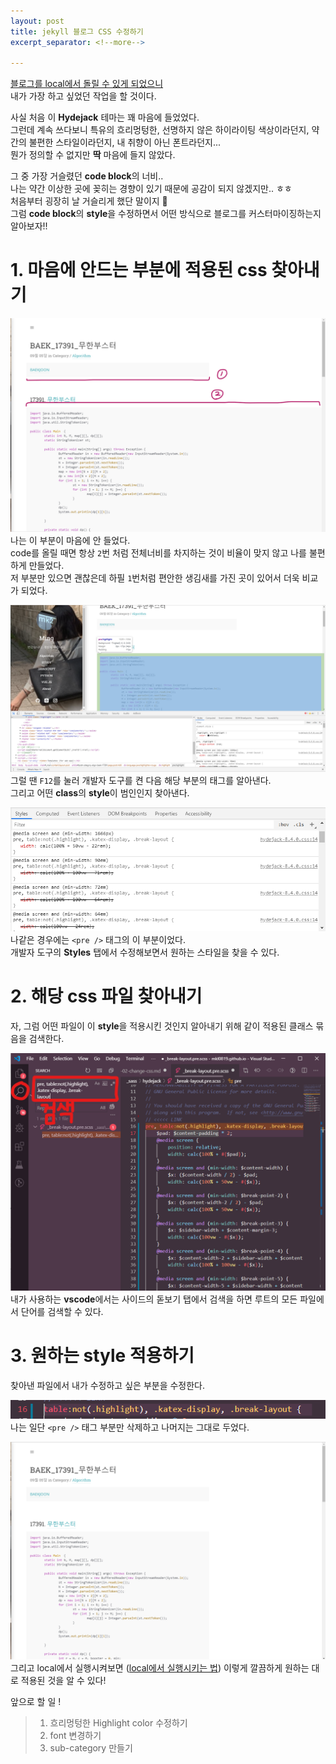```yaml
---
layout: post
title: jekyll 블로그 CSS 수정하기
excerpt_separator: <!--more-->

---
```


<!--more-->
[블로그를 local에서 돌릴 수 있게 되었으니](https://mkl0819.github.io/category/blog/2019-10-27-running-locally/)   
내가 가장 하고 싶었던 작업을 할 것이다.   

사실 처음 이 **Hydejack** 테마는 꽤 마음에 들었었다.   
그런데 계속 쓰다보니 특유의 흐리멍텅한, 선명하지 않은 하이라이팅 색상이라던지, 약간의 불편한 스타일이라던지, 내 취향이 아닌 폰트라던지...   
뭔가 정의할 수 없지만 **딱** 마음에 들지 않았다.   

그 중 가장 거슬렸던 **code block**의 너비..   
나는 약간 이상한 곳에 꽂히는 경향이 있기 때문에 공감이 되지 않겠지만.. ㅎㅎ   
처음부터 굉장히 날 거슬리게 했단 말이지 🤔   
그럼 **code block**의 **style**을 수정하면서 어떤 방식으로 블로그를 커스터마이징하는지 알아보자!!   

# 1. 마음에 안드는 부분에 적용된 css 찾아내기
   

![code](../img/codeblock.png)   
나는 이 부분이 마음에 안 들었다.   
code를 올릴 때면 항상 `2`번 처럼 전체너비를 차지하는 것이 비율이 맞지 않고 나를 불편하게 만들었다.   
저 부분만 있으면 괜찮은데 하필 `1`번처럼 편안한 생김새를 가진 곳이 있어서 더욱 비교가 되었다.   

   
![f12](../img/f12.png)   
그럴 땐 `F12`를 눌러 개발자 도구를 켠 다음 해당 부분의 태그를 알아낸다.   
그리고 어떤 **class**의 **style**이 범인인지 찾아낸다.   
   
   
![css](../img/precss.png)   
나같은 경우에는 `<pre />` 태그의 이 부분이었다.    
개발자 도구의 **Styles** 탭에서 수정해보면서 원하는 스타일을 찾을 수 있다.    
   
   
# 2. 해당 css 파일 찾아내기
   
자, 그럼 어떤 파일이 이 **style**을 적용시킨 것인지 알아내기 위해 같이 적용된 클래스 묶음을 검색한다.   
   

![search](../img/search.png)   
내가 사용하는 **vscode**에서는 사이드의 돋보기 탭에서 검색을 하면 루트의 모든 파일에서 단어를 검색할 수 있다.   
   

# 3. 원하는 style 적용하기
   
찾아낸 파일에서 내가 수정하고 싶은 부분을 수정한다.   
   

![change](../img/change.png)   
나는 일단 `<pre />` 태그 부분만 삭제하고 나머지는 그대로 두었다.  
   

![changed](../img/changed.png)   
그리고 local에서 실행시켜보면 ([local에서 실행시키는 법](https://mkl0819.github.io/category/blog/2019-10-27-running-locally/)) 이렇게 깔끔하게 원하는 대로 적용된 것을 알 수 있다!   
   
   

앞으로 할 일 !   
> 1. 흐리멍텅한 Highlight color 수정하기    
> 2. font 변경하기   
> 3. sub-category 만들기   
